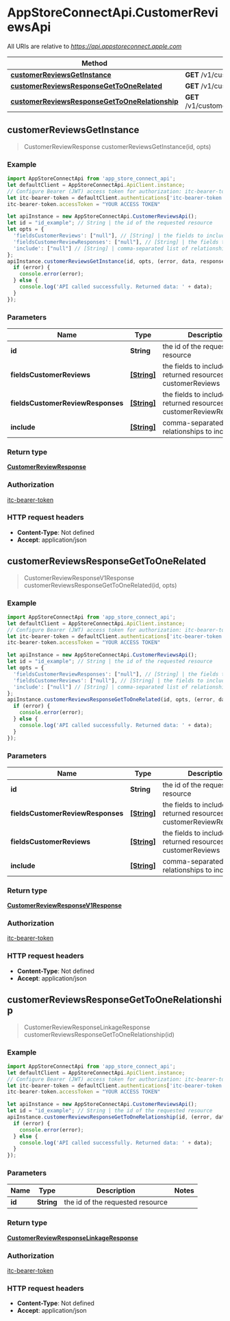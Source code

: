 # AppStoreConnectApi.CustomerReviewsApi

All URIs are relative to *https://api.appstoreconnect.apple.com*

Method | HTTP request | Description
------------- | ------------- | -------------
[**customerReviewsGetInstance**](CustomerReviewsApi.md#customerReviewsGetInstance) | **GET** /v1/customerReviews/{id} | 
[**customerReviewsResponseGetToOneRelated**](CustomerReviewsApi.md#customerReviewsResponseGetToOneRelated) | **GET** /v1/customerReviews/{id}/response | 
[**customerReviewsResponseGetToOneRelationship**](CustomerReviewsApi.md#customerReviewsResponseGetToOneRelationship) | **GET** /v1/customerReviews/{id}/relationships/response | 



## customerReviewsGetInstance

> CustomerReviewResponse customerReviewsGetInstance(id, opts)



### Example

```javascript
import AppStoreConnectApi from 'app_store_connect_api';
let defaultClient = AppStoreConnectApi.ApiClient.instance;
// Configure Bearer (JWT) access token for authorization: itc-bearer-token
let itc-bearer-token = defaultClient.authentications['itc-bearer-token'];
itc-bearer-token.accessToken = "YOUR ACCESS TOKEN"

let apiInstance = new AppStoreConnectApi.CustomerReviewsApi();
let id = "id_example"; // String | the id of the requested resource
let opts = {
  'fieldsCustomerReviews': ["null"], // [String] | the fields to include for returned resources of type customerReviews
  'fieldsCustomerReviewResponses': ["null"], // [String] | the fields to include for returned resources of type customerReviewResponses
  'include': ["null"] // [String] | comma-separated list of relationships to include
};
apiInstance.customerReviewsGetInstance(id, opts, (error, data, response) => {
  if (error) {
    console.error(error);
  } else {
    console.log('API called successfully. Returned data: ' + data);
  }
});
```

### Parameters


Name | Type | Description  | Notes
------------- | ------------- | ------------- | -------------
 **id** | **String**| the id of the requested resource | 
 **fieldsCustomerReviews** | [**[String]**](String.md)| the fields to include for returned resources of type customerReviews | [optional] 
 **fieldsCustomerReviewResponses** | [**[String]**](String.md)| the fields to include for returned resources of type customerReviewResponses | [optional] 
 **include** | [**[String]**](String.md)| comma-separated list of relationships to include | [optional] 

### Return type

[**CustomerReviewResponse**](CustomerReviewResponse.md)

### Authorization

[itc-bearer-token](../README.md#itc-bearer-token)

### HTTP request headers

- **Content-Type**: Not defined
- **Accept**: application/json


## customerReviewsResponseGetToOneRelated

> CustomerReviewResponseV1Response customerReviewsResponseGetToOneRelated(id, opts)



### Example

```javascript
import AppStoreConnectApi from 'app_store_connect_api';
let defaultClient = AppStoreConnectApi.ApiClient.instance;
// Configure Bearer (JWT) access token for authorization: itc-bearer-token
let itc-bearer-token = defaultClient.authentications['itc-bearer-token'];
itc-bearer-token.accessToken = "YOUR ACCESS TOKEN"

let apiInstance = new AppStoreConnectApi.CustomerReviewsApi();
let id = "id_example"; // String | the id of the requested resource
let opts = {
  'fieldsCustomerReviewResponses': ["null"], // [String] | the fields to include for returned resources of type customerReviewResponses
  'fieldsCustomerReviews': ["null"], // [String] | the fields to include for returned resources of type customerReviews
  'include': ["null"] // [String] | comma-separated list of relationships to include
};
apiInstance.customerReviewsResponseGetToOneRelated(id, opts, (error, data, response) => {
  if (error) {
    console.error(error);
  } else {
    console.log('API called successfully. Returned data: ' + data);
  }
});
```

### Parameters


Name | Type | Description  | Notes
------------- | ------------- | ------------- | -------------
 **id** | **String**| the id of the requested resource | 
 **fieldsCustomerReviewResponses** | [**[String]**](String.md)| the fields to include for returned resources of type customerReviewResponses | [optional] 
 **fieldsCustomerReviews** | [**[String]**](String.md)| the fields to include for returned resources of type customerReviews | [optional] 
 **include** | [**[String]**](String.md)| comma-separated list of relationships to include | [optional] 

### Return type

[**CustomerReviewResponseV1Response**](CustomerReviewResponseV1Response.md)

### Authorization

[itc-bearer-token](../README.md#itc-bearer-token)

### HTTP request headers

- **Content-Type**: Not defined
- **Accept**: application/json


## customerReviewsResponseGetToOneRelationship

> CustomerReviewResponseLinkageResponse customerReviewsResponseGetToOneRelationship(id)



### Example

```javascript
import AppStoreConnectApi from 'app_store_connect_api';
let defaultClient = AppStoreConnectApi.ApiClient.instance;
// Configure Bearer (JWT) access token for authorization: itc-bearer-token
let itc-bearer-token = defaultClient.authentications['itc-bearer-token'];
itc-bearer-token.accessToken = "YOUR ACCESS TOKEN"

let apiInstance = new AppStoreConnectApi.CustomerReviewsApi();
let id = "id_example"; // String | the id of the requested resource
apiInstance.customerReviewsResponseGetToOneRelationship(id, (error, data, response) => {
  if (error) {
    console.error(error);
  } else {
    console.log('API called successfully. Returned data: ' + data);
  }
});
```

### Parameters


Name | Type | Description  | Notes
------------- | ------------- | ------------- | -------------
 **id** | **String**| the id of the requested resource | 

### Return type

[**CustomerReviewResponseLinkageResponse**](CustomerReviewResponseLinkageResponse.md)

### Authorization

[itc-bearer-token](../README.md#itc-bearer-token)

### HTTP request headers

- **Content-Type**: Not defined
- **Accept**: application/json

